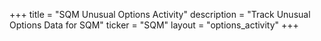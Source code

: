 +++
title = "SQM Unusual Options Activity"
description = "Track Unusual Options Data for SQM"
ticker = "SQM"
layout = "options_activity"
+++

